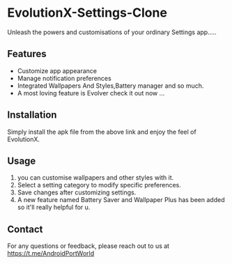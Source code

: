 # EvolutionX-Settings-Clone

Unleash the powers and customisations of your ordinary Settings app.....

## Features

- Customize app appearance
- Manage notification preferences
- Integrated Wallpapers And Styles,Battery manager and so much.
- A most loving feature is Evolver check it out now ...

## Installation

Simply install the apk file from the above link and enjoy the feel of EvolutionX.



## Usage
1. you can customise wallpapers and other styles with it.
3. Select a setting category to modify specific preferences.
4. Save changes after customizing settings.
5. A new feature named Battery Saver and Wallpaper Plus has been added so it'll really helpful for u.

## Contact

For any questions or feedback, please reach out to us at 
https://t.me/AndroidPortWorld
